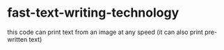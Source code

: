 # fast-text-writing-technology
this code can print text from an image at any speed (it can also print pre-written text)
